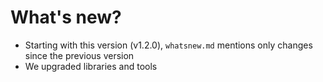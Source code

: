 # What's new?

- Starting with this version (v1.2.0), `whatsnew.md` mentions only changes since the previous version
- We upgraded libraries and tools
